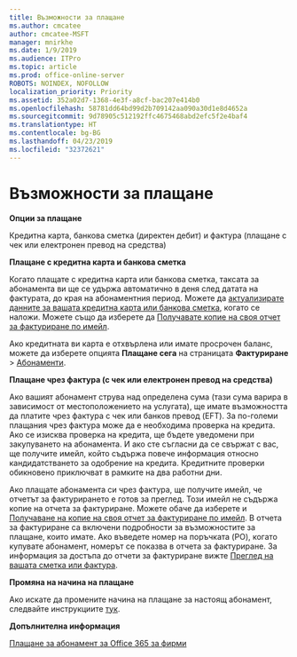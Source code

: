 ```yaml
---
title: Възможности за плащане
ms.author: cmcatee
author: cmcatee-MSFT
manager: mnirkhe
ms.date: 1/9/2019
ms.audience: ITPro
ms.topic: article
ms.prod: office-online-server
ROBOTS: NOINDEX, NOFOLLOW
localization_priority: Priority
ms.assetid: 352a02d7-1368-4e3f-a8cf-bac207e414b0
ms.openlocfilehash: 58781dd64bd99d2b709142aa090a30d1e8d4652a
ms.sourcegitcommit: 9d78905c512192ffc4675468abd2efc5f2e4baf4
ms.translationtype: HT
ms.contentlocale: bg-BG
ms.lasthandoff: 04/23/2019
ms.locfileid: "32372621"
---
```

# <a name="payment-options"></a>Възможности за плащане

 **Опции за плащане**
  
Кредитна карта, банкова сметка (директен дебит) и фактура (плащане с чек или електронен превод на средства)
  
 **Плащане с кредитна карта и банкова сметка**
  
Когато плащате с кредитна карта или банкова сметка, таксата за абонамента ви ще се удържа автоматично в деня след датата на фактурата, до края на абонаментния период. Можете да [актуализирате данните за вашата кредитна карта или банкова сметка](https://docs.microsoft.com/office365/admin/subscriptions-and-billing/add-update-or-remove-credit-card-or-bank-account?view=o365-worldwide), когато се наложи. Можете също да изберете да [Получавате копие на своя отчет за фактуриране по имейл](https://docs.microsoft.com/office365/admin/subscriptions-and-billing/pay-for-your-subscription?view=o365-worldwide#receive-a-copy-of-your-billing-statement-in-email).
  
Ако кредитната ви карта е отхвърлена или имате просрочен баланс, можете да изберете опцията **Плащане сега** на страницата **Фактуриране** \> [Абонаменти](https://portal.office.com/adminportal/home#/subscriptions). 
  
 **Плащане чрез фактура (с чек или електронен превод на средства)**
  
Ако вашият абонамент струва над определена сума (тази сума варира в зависимост от местоположението на услугата), ще имате възможността да платите чрез фактура с чек или банков превод (EFT). За по-големи плащания чрез фактура може да е необходима проверка на кредита. Ако се изисква проверка на кредита, ще бъдете уведомени при закупуването на абонамента. И ако сте съгласни да се свържат с вас, ще получите имейл, който съдържа повече информация относно кандидатстването за одобрение на кредита. Кредитните проверки обикновено приключват в рамките на два работни дни.
  
Ако плащате абонамента си чрез фактура, ще получите имейл, че отчетът за фактурирането е готов за преглед. Този имейл не съдържа копие на отчета за фактуриране. Можете обаче да изберете и [Получаване на копие на своя отчет за фактуриране по имейл](https://docs.microsoft.com/office365/admin/subscriptions-and-billing/pay-for-your-subscription?view=o365-worldwide#receive-a-copy-of-your-billing-statement-in-email). В отчета за фактуриране са включени подробности за възможностите за плащане, които имате. Ако въведете номер на поръчката (PO), когато купувате абонамент, номерът се показва в отчета за фактуриране. За информация за достъпа до отчети за фактуриране вижте [Преглед на вашата сметка или фактура](https://docs.microsoft.com/office365/admin/subscriptions-and-billing/view-your-bill-or-invoice?view=o365-worldwide).
  
 **Промяна на начина на плащане**
  
Ако искате да промените начина на плащане за настоящ абонамент, следвайте инструкциите [тук](https://docs.microsoft.com/office365/admin/subscriptions-and-billing/change-payment-method?view=o365-worldwide).
  
 **Допълнителна информация**
  
[Плащане за абонамент за Office 365 за фирми](https://docs.microsoft.com/office365/admin/subscriptions-and-billing/pay-for-your-subscription?view=o365-worldwide)
  

